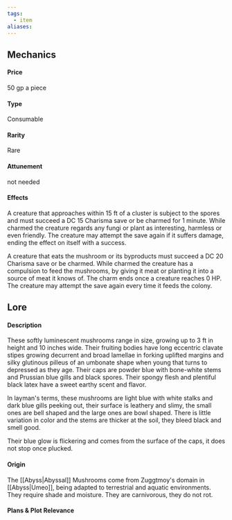 ```yaml
---
tags:
  - item
aliases:
---
```

## Mechanics
#### Price
50 gp a piece
#### Type 
Consumable
#### Rarity
Rare
#### Attunement
not needed
#### Effects 

A creature that approaches within 15 ft of a cluster is subject to the spores and must succeed a DC 15 Charisma save or be charmed for 1 minute. While charmed the creature regards any fungi or plant as interesting, harmless or even friendly. The creature may attempt the save again if it suffers damage, ending the effect on itself with a success. 

A creature that eats the mushroom or its byproducts must succeed a DC 20 Charisma save or be charmed.
While charmed the creature has a compulsion to feed the mushrooms, by giving it meat or planting it into a source of meat it knows of. The charm ends once a creature reaches 0 HP. The creature may attempt the save again every time it feeds the colony.
## Lore
#### Description
These softly luminescent mushrooms range in size, growing up to 3 ft in height and 10 inches wide. 
	Their fruiting bodies have long eccentric clavate stipes growing decurrent and broad lamellae in forking uplifted margins and silky glutinous pilleus of an umbonate shape when young that turns to depressed as they age. Their caps are powder blue with bone-white stems and Prussian blue gills and black spores.
	Their spongy flesh and plentiful black latex have a sweet earthy scent and flavor.

In layman's terms, these mushrooms are light blue with white stalks and dark blue gills peeking out, their surface is leathery and slimy, the small ones are bell shaped and the large ones are bowl shaped. There is little variation in color and the stems are thicker at the soil, they bleed black and smell good.

Their blue glow is flickering and comes from the surface of the caps, it does not stop once plucked. 
#### Origin
The [[Abyss|Abyssal]] Mushrooms come from Zuggtmoy's domain in [[Abyss|Umeo]], being adapted to terrestrial and aquatic environments. They require shade and moisture. They are carnivorous, they do not rot.

#### Plans & Plot Relevance


